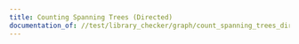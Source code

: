 ```yaml
---
title: Counting Spanning Trees (Directed)
documentation_of: //test/library_checker/graph/count_spanning_trees_directed.test.py
---
```


